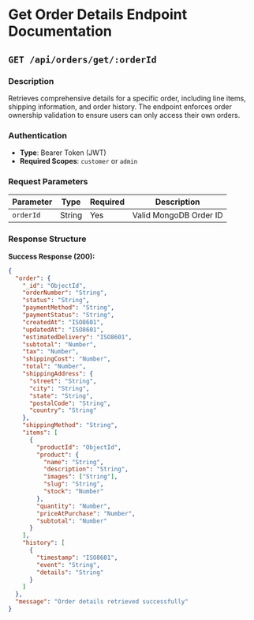 # Get Order Details Endpoint Documentation

## `GET /api/orders/get/:orderId`

### Description
Retrieves comprehensive details for a specific order, including line items, shipping information, and order history. The endpoint enforces order ownership validation to ensure users can only access their own orders.

### Authentication
- **Type**: Bearer Token (JWT)
- **Required Scopes**: `customer` or `admin`

### Request Parameters
| Parameter | Type | Required | Description |
|-----------|------|----------|-------------|
| `orderId` | String | Yes | Valid MongoDB Order ID |

### Response Structure

**Success Response (200):**
```json
{
  "order": {
    "_id": "ObjectId",
    "orderNumber": "String",
    "status": "String",
    "paymentMethod": "String",
    "paymentStatus": "String",
    "createdAt": "ISO8601",
    "updatedAt": "ISO8601",
    "estimatedDelivery": "ISO8601",
    "subtotal": "Number",
    "tax": "Number",
    "shippingCost": "Number",
    "total": "Number",
    "shippingAddress": {
      "street": "String",
      "city": "String",
      "state": "String",
      "postalCode": "String",
      "country": "String"
    },
    "shippingMethod": "String",
    "items": [
      {
        "productId": "ObjectId",
        "product": {
          "name": "String",
          "description": "String",
          "images": ["String"],
          "slug": "String",
          "stock": "Number"
        },
        "quantity": "Number",
        "priceAtPurchase": "Number",
        "subtotal": "Number"
      }
    ],
    "history": [
      {
        "timestamp": "ISO8601",
        "event": "String",
        "details": "String"
      }
    ]
  },
  "message": "Order details retrieved successfully"
}
